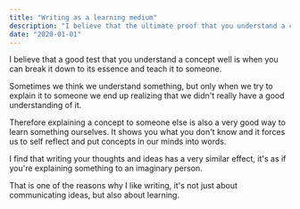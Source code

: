 ```yaml
---
title: "Writing as a learning medium"
description: "I believe that the ultimate proof that you understand a concept is when you can break it down to its essence and teach it to someone that's unfamiliar with it."
date: "2020-01-01"
---
```


<p>I believe that a good test that you understand a concept well is when you can break it down to its essence and teach it to someone.</p>

<p>Sometimes we think we understand something, but only when we try to explain it to someone we end up realizing that we didn't really have a good understanding of it.</p>

<p>Therefore explaining a concept to someone else is also a very good way to learn something ourselves. It shows you what you don't know and it forces us to self reflect and put concepts in our minds into words.</p>

<p>I find that writing your thoughts and ideas has a very similar effect, it's as if you're explaining something to an imaginary person.</p>

That is one of the reasons why I like writing, it's not just about communicating ideas, but also about learning.
